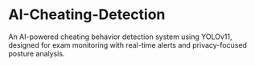 # AI-Cheating-Detection
An AI-powered cheating behavior detection system using YOLOv11, designed for exam monitoring with real-time alerts and privacy-focused posture analysis.
